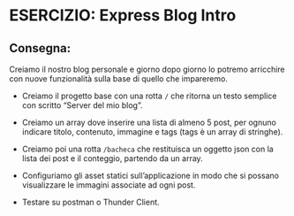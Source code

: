ESERCIZIO: Express Blog Intro
===

## Consegna: 
Creiamo il nostro blog personale e giorno dopo giorno lo potremo arricchire con nuove funzionalità sulla base di quello che impareremo.

 - Creiamo il progetto base con una rotta `/` che ritorna un testo semplice con scritto “Server del mio blog”.

 - Creiamo un array dove inserire una lista di almeno 5 post, per ognuno indicare titolo, contenuto, immagine e tags (tags è un array di stringhe).

 - Creiamo poi una rotta `/bacheca` che restituisca un oggetto json con la lista dei post e il conteggio, partendo da un array.

 - Configuriamo gli asset statici sull’applicazione in modo che si possano visualizzare le immagini associate ad ogni post.

 - Testare su postman o Thunder Client.
